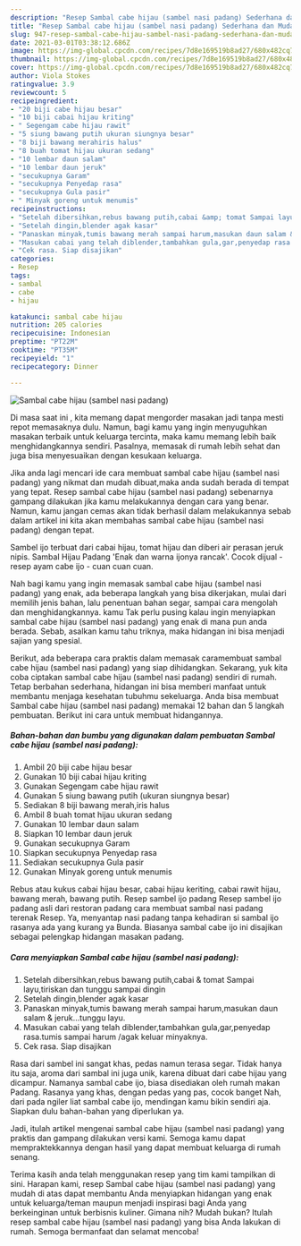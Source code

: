 ```yaml
---
description: "Resep Sambal cabe hijau (sambel nasi padang) Sederhana dan Mudah Dibuat"
title: "Resep Sambal cabe hijau (sambel nasi padang) Sederhana dan Mudah Dibuat"
slug: 947-resep-sambal-cabe-hijau-sambel-nasi-padang-sederhana-dan-mudah-dibuat
date: 2021-03-01T03:38:12.686Z
image: https://img-global.cpcdn.com/recipes/7d8e169519b8ad27/680x482cq70/sambal-cabe-hijau-sambel-nasi-padang-foto-resep-utama.jpg
thumbnail: https://img-global.cpcdn.com/recipes/7d8e169519b8ad27/680x482cq70/sambal-cabe-hijau-sambel-nasi-padang-foto-resep-utama.jpg
cover: https://img-global.cpcdn.com/recipes/7d8e169519b8ad27/680x482cq70/sambal-cabe-hijau-sambel-nasi-padang-foto-resep-utama.jpg
author: Viola Stokes
ratingvalue: 3.9
reviewcount: 5
recipeingredient:
- "20 biji cabe hijau besar"
- "10 biji cabai hijau kriting"
- " Segengam cabe hijau rawit"
- "5 siung bawang putih ukuran siungnya besar"
- "8 biji bawang merahiris halus"
- "8 buah tomat hijau ukuran sedang"
- "10 lembar daun salam"
- "10 lembar daun jeruk"
- "secukupnya Garam"
- "secukupnya Penyedap rasa"
- "secukupnya Gula pasir"
- " Minyak goreng untuk menumis"
recipeinstructions:
- "Setelah dibersihkan,rebus bawang putih,cabai &amp; tomat Sampai layu,tiriskan dan tunggu sampai dingin"
- "Setelah dingin,blender agak kasar"
- "Panaskan minyak,tumis bawang merah sampai harum,masukan daun salam &amp; jeruk...tunggu layu."
- "Masukan cabai yang telah diblender,tambahkan gula,gar,penyedap rasa.tumis sampai harum /agak keluar minyaknya."
- "Cek rasa. Siap disajikan"
categories:
- Resep
tags:
- sambal
- cabe
- hijau

katakunci: sambal cabe hijau 
nutrition: 205 calories
recipecuisine: Indonesian
preptime: "PT22M"
cooktime: "PT35M"
recipeyield: "1"
recipecategory: Dinner

---
```



![Sambal cabe hijau (sambel nasi padang)](https://img-global.cpcdn.com/recipes/7d8e169519b8ad27/680x482cq70/sambal-cabe-hijau-sambel-nasi-padang-foto-resep-utama.jpg)

Di masa  saat ini , kita memang dapat mengorder masakan jadi tanpa mesti repot memasaknya dulu. Namun, bagi kamu yang ingin menyuguhkan masakan terbaik untuk keluarga tercinta, maka kamu memang lebih baik menghidangkannya sendiri. Pasalnya, memasak di rumah lebih sehat dan juga bisa menyesuaikan dengan kesukaan keluarga.

Jika anda lagi mencari ide cara membuat sambal cabe hijau (sambel nasi padang) yang nikmat dan mudah dibuat,maka anda sudah berada di tempat yang tepat. Resep sambal cabe hijau (sambel nasi padang)  sebenarnya gampang dilakukan jika kamu melakukannya dengan cara yang benar. Namun, kamu jangan cemas akan tidak berhasil dalam melakukannya 
sebab dalam artikel ini kita akan membahas sambal cabe hijau (sambel nasi padang) dengan tepat.  

Sambel ijo terbuat dari cabai hijau, tomat hijau dan diberi air perasan jeruk nipis. Sambal Hijau Padang &#39;Enak dan warna ijonya rancak&#39;. Cocok dijual - resep ayam cabe ijo - cuan cuan cuan.

Nah bagi kamu yang ingin memasak sambal cabe hijau (sambel nasi padang) yang enak, ada beberapa langkah yang bisa dikerjakan, mulai dari memilih jenis bahan, lalu penentuan bahan segar, sampai cara mengolah dan menghidangkannya. kamu Tak perlu pusing kalau ingin menyiapkan sambal cabe hijau (sambel nasi padang) yang enak di mana pun anda berada. Sebab, asalkan kamu  tahu triknya, maka hidangan ini bisa menjadi sajian yang spesial.

Berikut, ada beberapa cara praktis  dalam memasak caramembuat sambal cabe hijau (sambel nasi padang) yang siap dihidangkan. Sekarang, yuk kita coba ciptakan sambal cabe hijau (sambel nasi padang) sendiri di rumah. Tetap berbahan sederhana, hidangan ini bisa memberi manfaat untuk membantu menjaga kesehatan tubuhmu sekeluarga. Anda bisa membuat Sambal cabe hijau (sambel nasi padang) memakai 12 bahan dan 5 langkah pembuatan. Berikut ini cara untuk membuat hidangannya.

<!--inarticleads1-->

##### Bahan-bahan dan bumbu yang digunakan dalam pembuatan Sambal cabe hijau (sambel nasi padang):

1. Ambil 20 biji cabe hijau besar
1. Gunakan 10 biji cabai hijau kriting
1. Gunakan  Segengam cabe hijau rawit
1. Gunakan 5 siung bawang putih (ukuran siungnya besar)
1. Sediakan 8 biji bawang merah,iris halus
1. Ambil 8 buah tomat hijau ukuran sedang
1. Gunakan 10 lembar daun salam
1. Siapkan 10 lembar daun jeruk
1. Gunakan secukupnya Garam
1. Siapkan secukupnya Penyedap rasa
1. Sediakan secukupnya Gula pasir
1. Gunakan  Minyak goreng untuk menumis


Rebus atau kukus cabai hijau besar, cabai hijau keriting, cabai rawit hijau, bawang merah, bawang putih. Resep sambel ijo padang Resep sambel ijo padang asli dari restoran padang cara membuat sambal nasi padang terenak Resep. Ya, menyantap nasi padang tanpa kehadiran si sambal ijo rasanya ada yang kurang ya Bunda. Biasanya sambal cabe ijo ini disajikan sebagai pelengkap hidangan masakan padang. 

<!--inarticleads2-->

##### Cara menyiapkan Sambal cabe hijau (sambel nasi padang):

1. Setelah dibersihkan,rebus bawang putih,cabai &amp; tomat Sampai layu,tiriskan dan tunggu sampai dingin
1. Setelah dingin,blender agak kasar
1. Panaskan minyak,tumis bawang merah sampai harum,masukan daun salam &amp; jeruk...tunggu layu.
1. Masukan cabai yang telah diblender,tambahkan gula,gar,penyedap rasa.tumis sampai harum /agak keluar minyaknya.
1. Cek rasa. Siap disajikan


Rasa dari sambel ini sangat khas, pedas namun terasa segar. Tidak hanya itu saja, aroma dari sambal ini juga unik, karena dibuat dari cabe hijau yang dicampur. Namanya sambal cabe ijo, biasa disediakan oleh rumah makan Padang. Rasanya yang khas, dengan pedas yang pas, cocok banget Nah, dari pada ngiler liat sambal cabe ijo, mendingan kamu bikin sendiri aja. Siapkan dulu bahan-bahan yang diperlukan ya. 

Jadi, itulah artikel mengenai  sambal cabe hijau (sambel nasi padang)  yang praktis dan gampang dilakukan versi kami. Semoga kamu dapat mempraktekkannya dengan hasil yang dapat membuat keluarga di rumah senang. 

Terima kasih anda telah menggunakan resep yang tim kami tampilkan di sini. Harapan kami, resep  Sambal cabe hijau (sambel nasi padang) yang mudah di atas dapat membantu Anda menyiapkan hidangan yang enak untuk keluarga/teman maupun menjadi inspirasi bagi Anda yang berkeinginan untuk berbisnis kuliner. Gimana nih? Mudah bukan? Itulah resep sambal cabe hijau (sambel nasi padang) yang bisa Anda lakukan di rumah. Semoga bermanfaat dan selamat mencoba!

